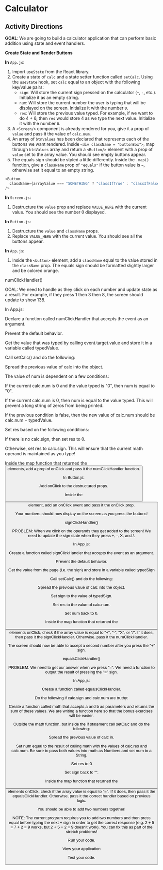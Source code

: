 # Calculator

## Activity Directions

**GOAL**: We are going to build a calculator application that can perform basic addition using state and event handlers.

**Create State and Render Buttons**

**In** `App.js`:

1. Import `useState` from the React library.
2. Create a state of `calc` and a state setter function called `setCalc`. Using the `useState` hook, set `calc` equal to an object with the following key/value pairs:
   - `sign`: Will store the current sign pressed on the calculator (`+`, `-`, etc.). Initialize it as an empty string.
   - `num`: Will store the current number the user is typing that will be displayed on the screen. Initialize it with the number `0`.
   - `res`: Will store the previous value typed. For example, if we want to do 4 + 6, then `res` would store 4 as we type the next value. Initialize it with the number `0`.
3. A `<Screen/>` component is already rendered for you, give it a prop of `value` and pass it the value of `calc.num`.
4. An array of `btnValues` has been declared that represents each of the buttons we want rendered. Inside `<div className = "buttonBox">`, map through `btnValues` array and return a `<Button/>` element with a prop of `value` set to the array value. You should see empty buttons appear.
5. The equals sign should be styled a little differently. Inside the `.map()` function, give a `className` prop of `"equals"` if the button value is `=`, otherwise set it equal to an empty string.

```javascript
<Button
  className={arrayValue === "SOMETHING" ? "classIfTrue" : "classIfFalse"}
/>
```

**In** `Screen.js`:

1. Destructure the `value` prop and replace `VALUE_HERE` with the current value. You should see the number 0 displayed.

**In** `Button.js`:

1. Destructure the `value` and `className` props.
2. Replace `VALUE_HERE` with the current value. You should see all the buttons appear.

**In** `App.js`:

1. Inside the `<button>` element, add a `className` equal to the value stored in the `className` prop. The equals sign should be formatted slightly larger and be colored orange.

numClickHandler()

GOAL: We need to handle as they click on each number and update state as a result. For example, if they press 1 then 3 then 8, the screen should update to show 138.

In App.js:

Declare a function called numClickHandler that accepts the event as an argument.

Prevent the default behavior.

Get the value that was typed by calling event.target.value and store it in a variable called typedValue.

Call setCalc() and do the following:

Spread the previous value of calc into the object.

The value of num is dependent on a few conditions:

If the current calc.num is 0 and the value typed is "0", then num is equal to "0".

If the current calc.num is 0, then num is equal to the value typed. This will prevent a long string of zeros from being printed.

If the previous condition is false, then the new value of calc.num should be calc.num + typedValue.

Set res based on the following conditions:

If there is no calc.sign, then set res to 0.

Otherwise, set res to calc.sign. This will ensure that the current math operand is maintained as you type!

Inside the map function that returned the <Button/> elements, add a prop of onClick and pass it the numClickHandler function.

In Button.js:

Add onClick to the destructured props.

Inside the <button> element, add an onClick event and pass it the onClick prop.

Your numbers should now display on the screen as you press the buttons!

signClickHandler()

PROBLEM: When we click on the operands they get added to the screen! We need to update the sign state when they press +, -, X, and /.

In App.js:

Create a function called signClickHandler that accepts the event as an argument.

Prevent the default behavior.

Get the value from the page (i.e. the sign) and store in a variable called typedSign

Call setCalc() and do the following:

Spread the previous value of calc into the object.

Set sign to the value of typedSign.

Set res to the value of calc.num.

Set num back to 0.

Inside the map function that returned the <Button/> elements onClick, check if the array value is equal to "+", "-", "X", or "/". If it does, then pass it the signClickHandler. Otherwise, pass it the numClickHandler.

The screen should now be able to accept a second number after you press the "+" sign.

equalsClickHandler()

PROBLEM: We need to get our answer when we press "=". We need a function to output the result of pressing the "=" sign.

In App.js:

Create a function called equalsClickHandler.

Do the following if calc.sign and calc.num are truthy:

Create a function called math that accepts a and b as parameters and returns the sum of these values. We are writing a function here so that the bonus exercises will be easier.

Outside the math function, but inside the if statement call setCalc and do the following:

Spread the previous value of calc in.

Set num equal to the result of calling math with the values of calc.res and calc.num. Be sure to pass both values into math as Numbers and set num to a String.

Set res to 0

Set sign back to "".

Inside the map function that returned the <Button/> elements onClick, check if the array value is equal to "=". If it does, then pass it the equalsClickHandler. Otherwise, pass it the correct handler based on previous logic.

You should be able to add two numbers together!

NOTE: The current program requires you to add two numbers and then press equal before typing the next + sign in order to get the correct response (e.g. 2 + 5 = 7 + 2 = 9 works, but 2 + 5 + 2 = 9 doesn’t work). You can fix this as part of the stretch problems!

Run your code.

View your application

Test your code.
